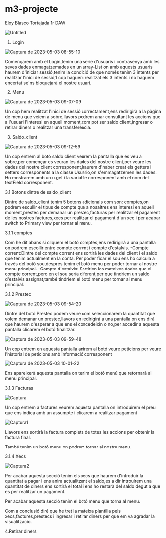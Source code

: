 # m3-projecte

Eloy Blasco Tortajada 1r DAW

![Untitled](https://user-images.githubusercontent.com/119842178/235850357-caec9232-e442-406d-bc7e-b723ad9d799f.png)

1. Login

![Captura de 2023-05-03 08-55-10](https://user-images.githubusercontent.com/119842178/235850553-f12b244e-d789-4167-80c9-ea94ae046a52.png)

Començarem amb el Login,tenim una serie d'usuaris i contrasenya amb les seves dades enmagatzemades en un array-List on amb aquests usuaris haurem d'iniciar sessió,tenim la condició de que només tenim 3 intents per realitzar l'inici de sessió,1 cop haguem realitzat els 3 intents i no haguem encertat se'ns bloquejarà el nostre usuari.

2. Menu

![Captura de 2023-05-03 09-07-09](https://user-images.githubusercontent.com/119842178/235851615-6e14e796-eb45-4fb9-8710-03be7e7bef5c.png)

Un cop hem realitzat l'inici de sessió correctament,ens redirigirà a la pàgina de menu que veiem a sobre,llavors podrem anar consultant les accions que a l'usuari l'interesi en aquell moment,com pot ser saldo client,ingresar o retirar diners o realitzar una transferéncia.

3. Saldo_client

![Captura de 2023-05-03 09-12-59](https://user-images.githubusercontent.com/119842178/235852587-3c40c9fb-11ab-48b7-8630-7c79aafb9abd.png)

Un cop entrem al botó saldo client veurem la pantalla que es veu a sobre,per començar es veuran les dades del nostre client,per veure les dades del nostre client corresponent,haurem d'haber creat els getters i setters corresponents a la classe Usuario,on s'emmagatzemen les dades.
Ho mostrarem amb un u.get i la variable corresponent amb el nom del textField corresponent.

3.1 Botons dintre de saldo_client

Dintre de saldo_client tenim 5 botons adicionals com son: comptes,on podrem escullir el tipus de compte que a nosaltres ens interesi en aquell moment,prestec per demanar un prestec,facturas per realitzar el pagament de les nostres factures,xecs per realitzar el pagament d'un xec i per acabar switch to Primary view per tornar al menu.

3.1.1 comptes

Com he dit abans si cliquem el botó comptes,ens redirigirá a una pantalla on podrem escollir entre compte corrent i compte d'estalvis.
-Compte corrent:Dintre del compte corrent ens sortirà les dades del client i el saldo que tenim actualment en la conta.
Per poder ficar el sou ens ho calcula a través del botó sou,després tenim el botó menu per poder tornar al nostre menu principal.
-Compte d'estalvis: Sortirien les mateixes dades que el compte corrent,pero en el sou sería diferent,per que tindriem un saldo d'estalvis assignat,també tindriem el botó menu per tornar al menu principal.

3.1.2 Prestec

![Captura de 2023-05-03 09-54-20](https://user-images.githubusercontent.com/119842178/235860455-0c979796-9880-4789-8466-35009dcba383.png)

Dintre del botó Prestec podem veure com seleccionarem la quantitat que volem demanar un prestec,llavors en redirigirá a una pantalla on ens dirá que haurem d'esperar a que ens el concedeixin o no,per accedir a aquesta pantalla clicarem el botó finalitzar.

![Captura de 2023-05-03 09-59-48](https://user-images.githubusercontent.com/119842178/235861299-0ff2137e-6425-4e80-9c2e-350dd05a28ad.png)

Un cop entrem en aquesta pantalla anirem al botó veure peticions per veure l'historial de peticions amb informació corresponent

![Captura de 2023-05-03 10-01-22](https://user-images.githubusercontent.com/119842178/235861609-23b6d5a7-41ae-4b5f-a801-1aa01b257ec4.png)

Ens apareixerà aquesta pantalla on tenim el botó menú que retornará al menu principal.



3.1.3 Facturas

![Captura](https://user-images.githubusercontent.com/119842178/236003916-b6f737da-226a-4f91-8cbe-6eba08a76f09.PNG)

Un cop entrem a factures veurem aquesta pantalla on introduirem el preu que ens indica amb un assumpte i clicarem a realitzar pagament

![Captura1](https://user-images.githubusercontent.com/119842178/236004349-4da5c92e-1262-431a-acb5-fee34dc47811.PNG)

Llavors ens sortirà la factura completa de totes les accions per obtenir la factura final.

També tenim un botó menu on podrem tornar al nostre menu.

3.1.4 Xecs

![Captura2](https://user-images.githubusercontent.com/119842178/236004803-62162138-c4d0-425e-9d94-942168e13373.PNG)

Per acabar aquesta secció tenim els xecs que haurem d'introduir la quantitat a pagar i ens anira actualitzant el saldo,es a dir introuirem una quantitat de diners ens sortirá el total i ens ho restarà del saldo degut a que es per realitzar un pagament.

Per acabar aquesta secció tenim el botó menu que torna al menu.

Com a conclusió diré que he tret la mateixa plantilla pels xecs,factures,prestecs i ingresar i retirar diners per que em va agradar la visualitzacio.

4.Retirar diners
